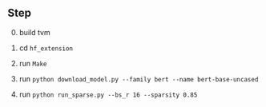 Step
----

0. build tvm

1. cd ```hf_extension```

2. run ```Make```

3. run ```python download_model.py --family bert --name bert-base-uncased```

4. run ```python run_sparse.py --bs_r 16 --sparsity 0.85```
